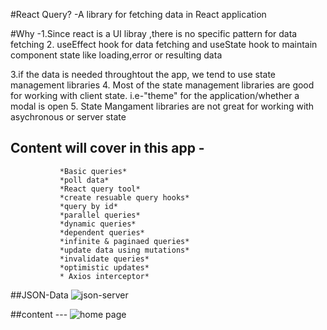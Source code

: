 #React Query?
-A library for fetching data in React application

#Why
-1.Since react is a UI libray ,there is no specific pattern for data fetching
2. useEffect hook for data fetching and useState hook to maintain component state like loading,error or resulting data

3.if the data is needed throughtout the app, we tend to use state management libraries 
4. Most of the state management libraries are good for working with client state. i.e-"theme" for the application/whether a modal is open 
5. State Mangament libraries are not great for working with asychronous or server state


## Content will cover in this app -
               *Basic queries*
               *poll data*
               *React query tool*
               *create resuable query hooks*
               *query by id*
               *parallel queries*
               *dynamic queries*
               *dependent queries*
               *infinite & paginaed queries*
               *update data using mutations*
               *invalidate queries*
               *optimistic updates*
               * Axios interceptor*



##JSON-Data
![json-server](https://user-images.githubusercontent.com/89014041/154491952-3340436f-322a-4e10-9ca1-e5c281020958.png)

##content ---
![home page](https://user-images.githubusercontent.com/89014041/154492131-d7158f55-ef99-4b2a-90d6-a7bddeb8b710.png)
